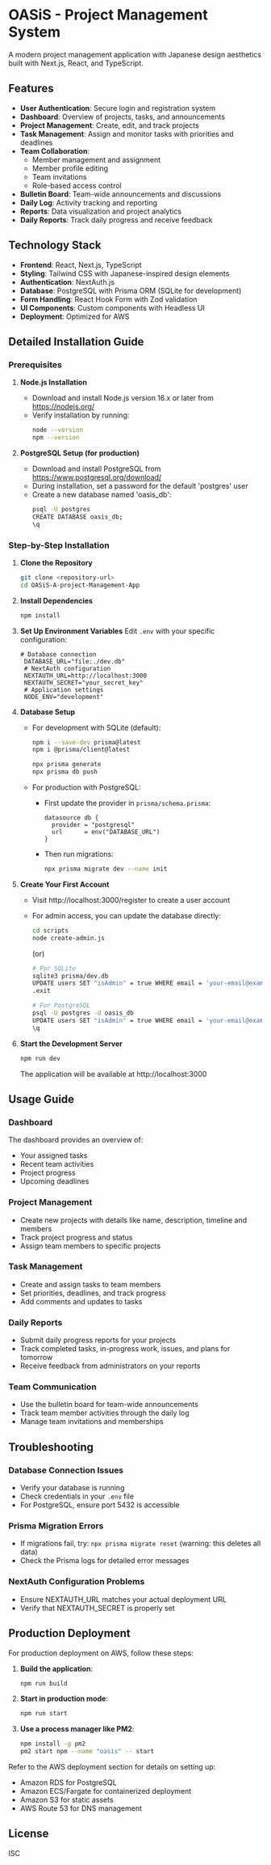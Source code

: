 # OASiS - Project Management System

A modern project management application with Japanese design aesthetics built with Next.js, React, and TypeScript.

## Features

- **User Authentication**: Secure login and registration system
- **Dashboard**: Overview of projects, tasks, and announcements
- **Project Management**: Create, edit, and track projects
- **Task Management**: Assign and monitor tasks with priorities and deadlines
- **Team Collaboration**: 
  - Member management and assignment
  - Member profile editing
  - Team invitations
  - Role-based access control
- **Bulletin Board**: Team-wide announcements and discussions
- **Daily Log**: Activity tracking and reporting
- **Reports**: Data visualization and project analytics
- **Daily Reports**: Track daily progress and receive feedback

## Technology Stack

- **Frontend**: React, Next.js, TypeScript
- **Styling**: Tailwind CSS with Japanese-inspired design elements
- **Authentication**: NextAuth.js
- **Database**: PostgreSQL with Prisma ORM (SQLite for development)
- **Form Handling**: React Hook Form with Zod validation
- **UI Components**: Custom components with Headless UI
- **Deployment**: Optimized for AWS

## Detailed Installation Guide

### Prerequisites

1. **Node.js Installation**
   - Download and install Node.js version 16.x or later from https://nodejs.org/
   - Verify installation by running:
     ```bash
     node --version
     npm --version
     ```

2. **PostgreSQL Setup (for production)**
   - Download and install PostgreSQL from https://www.postgresql.org/download/
   - During installation, set a password for the default 'postgres' user
   - Create a new database named 'oasis_db':
     ```bash
     psql -U postgres
     CREATE DATABASE oasis_db;
     \q
     ```

### Step-by-Step Installation

1. **Clone the Repository**
   ```bash
   git clone <repository-url>
   cd OASiS-A-project-Management-App
   ```

2. **Install Dependencies**
   ```bash
   npm install
   ```

3. **Set Up Environment Variables**
   Edit `.env` with your specific configuration:
   ```
   # Database connection
    DATABASE_URL="file:./dev.db"
    # NextAuth configuration
    NEXTAUTH_URL=http://localhost:3000
    NEXTAUTH_SECRET="your_secret_key"
    # Application settings
    NODE_ENV="development"
   ```

4. **Database Setup**
   - For development with SQLite (default):
     ```bash
     npm i --save-dev prisma@latest
     npm i @prisma/client@latest
     ```
     ```bash
     npx prisma generate
     npx prisma db push
     ```
   
   - For production with PostgreSQL:
     - First update the provider in `prisma/schema.prisma`:
       ```
       datasource db {
         provider = "postgresql"
         url      = env("DATABASE_URL")
       }
       ```
     - Then run migrations:
       ```bash
       npx prisma migrate dev --name init
       ```


5. **Create Your First Account**
   - Visit http://localhost:3000/register to create a user account
   - For admin access, you can update the database directly:
     ```bash
     cd scripts
     node create-admin.js
     ```
     (or)
     
     ```bash
     # For SQLite
     sqlite3 prisma/dev.db
     UPDATE users SET "isAdmin" = true WHERE email = 'your-email@example.com';
     .exit
     
     # For PostgreSQL
     psql -U postgres -d oasis_db
     UPDATE users SET "isAdmin" = true WHERE email = 'your-email@example.com';
     \q
     ```

6. **Start the Development Server**
   ```bash
   npm run dev
   ```
   The application will be available at http://localhost:3000

## Usage Guide

### Dashboard
The dashboard provides an overview of:
- Your assigned tasks
- Recent team activities
- Project progress
- Upcoming deadlines

### Project Management
- Create new projects with details like name, description, timeline and members
- Track project progress and status
- Assign team members to specific projects

### Task Management
- Create and assign tasks to team members
- Set priorities, deadlines, and track progress
- Add comments and updates to tasks

### Daily Reports
- Submit daily progress reports for your projects
- Track completed tasks, in-progress work, issues, and plans for tomorrow
- Receive feedback from administrators on your reports

### Team Communication
- Use the bulletin board for team-wide announcements
- Track team member activities through the daily log
- Manage team invitations and memberships

## Troubleshooting

### Database Connection Issues
- Verify your database is running
- Check credentials in your `.env` file
- For PostgreSQL, ensure port 5432 is accessible

### Prisma Migration Errors
- If migrations fail, try: `npx prisma migrate reset` (warning: this deletes all data)
- Check the Prisma logs for detailed error messages

### NextAuth Configuration Problems
- Ensure NEXTAUTH_URL matches your actual deployment URL
- Verify that NEXTAUTH_SECRET is properly set

## Production Deployment

For production deployment on AWS, follow these steps:

1. **Build the application**:
   ```bash
   npm run build
   ```

2. **Start in production mode**:
   ```bash
   npm run start
   ```

3. **Use a process manager like PM2**:
   ```bash
   npm install -g pm2
   pm2 start npm --name "oasis" -- start
   ```

Refer to the AWS deployment section for details on setting up:
- Amazon RDS for PostgreSQL
- Amazon ECS/Fargate for containerized deployment
- Amazon S3 for static assets
- AWS Route 53 for DNS management

## License

ISC

